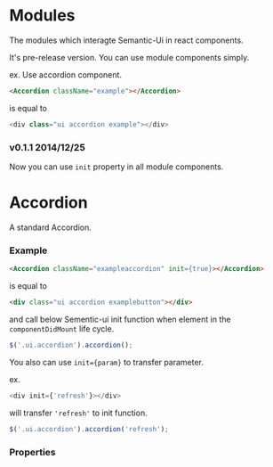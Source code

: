 Modules
=============
The modules which interagte Semantic-Ui in react components.

It's pre-release version. You can use module components simply.

ex. Use accordion component.
```html
<Accordion className="example"></Accordion>
```

is equal to

```js
<div class="ui accordion example"></div>
```

### v0.1.1 2014/12/25

Now you can use `init` property in all module components.


# Accordion
A standard Accordion.

### Example

```html
<Accordion className="exampleaccordion" init={true}></Accordion>
```

is equal to 

```html
<div class="ui accordion examplebutton"></div>
```

and call below Sementic-ui init function when element in the `componentDidMount` life cycle.
```js
$('.ui.accordion').accordion();
```

You also can use `init={param}` to transfer parameter.

ex. 
```js
<div init={'refresh'}></div>
```

will transfer `'refresh'` to init function.

```js
$('.ui.accordion').accordion('refresh');
```

### Properties
